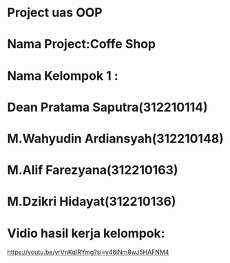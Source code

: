 # Project uas OOP

# Nama Project:Coffe Shop

# Nama Kelompok 1 :
# Dean Pratama Saputra(312210114)
# M.Wahyudin Ardiansyah(312210148)
# M.Alif Farezyana(312210163)
# M.Dzikri Hidayat(312210136)
# Vidio hasil kerja kelompok:
https://youtu.be/yrVnKqIRYmg?si=y46jNm8wJ5HAFNM4
